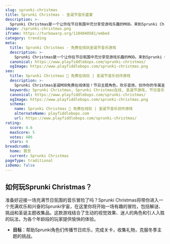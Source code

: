```yaml
---
slug: sprunki-christmas
title: Sprunki Christmas - 圣诞节音乐盛宴
description: >-
  Sprunki Christmas是一个让你在节日氛围中充分享受游戏乐趣的MOD。来到Sprunki Christmas的世界，用充满活力的音乐点亮你的圣诞节！
image: /sprunki-christmas.png
iframe: https://turbowarp.org/1104040581/embed
category: trending
meta:
  title: Sprunki Christmas - 免费在线玩圣诞节音乐游戏
  description: >-
    Sprunki Christmas是一个让你在节日氛围中充分享受游戏乐趣的MOD。来到Sprunki Christmas的世界，用充满活力的音乐点亮你的圣诞节！
  canonical: https://www.playfiddlebops.com/sprunki-christmas/
  ogImage: https://www.playfiddlebops.com/sprunki-christmas.png
seo:
  title: Sprunki Christmas 🎄 免费在线玩 | 圣诞节音乐创作游戏
  description: >-
    Sprunki Christmas圣诞MOD免费在线体验！节日主题角色，欢乐音效，创作你的专属圣诞音乐，用音乐点亮温馨圣诞节！
  keywords: Sprunki Christmas, Sprunki Christmas在线, 圣诞节游戏, 节日音乐游戏, 圣诞MOD, 免费游戏, 在线玩
  canonical: https://www.playfiddlebops.com/sprunki-christmas/
  ogImage: https://www.playfiddlebops.com/sprunki-christmas.png
  schema:
    name: Sprunki Christmas 🎄 免费在线玩 | 圣诞节音乐创作游戏
    alternateName: playfiddlebops.com
    url: https://www.playfiddlebops.com/sprunki-christmas/
rating:
  score: 4.6
  maxScore: 5
  votes: 486
  stars: 4
breadcrumb:
  home: 首页
  current: Sprunki Christmas
pageType: traditional
isDemo: false
---
```


## 如何玩Sprunki Christmas？

准备好迎接一场充满节日氛围的音乐冒险了吗？Sprunki Christmas将带你进入一个充满欢乐和兴奋的Sprunki宇宙，在这里你将开始一场有趣的冒险，包括解谜、挑战和圣诞主题收集品。这款游戏结合了生动的视觉效果、迷人的角色和引人入胜的玩法，为各个年龄段的玩家提供愉快的体验。

- **目标**：帮助Sprunki角色们传播节日欢乐，完成关卡，收集礼物，克服冬季主题的挑战。